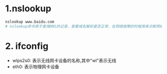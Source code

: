 # 1.nslookup
```sh
nslookup www.baidu.com
# nslookup命令用于查询DNS的记录，查看域名解析是否正常，在网络故障的时候用来诊断网络问题。
```
# 2. ifconfig
* wlps2s0: 表示无线网卡设备的名称,其中"wl"表示无线
* eth0: 表示物理网卡设备